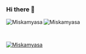 ### Hi there 👋

<p>
    <img align="left" src="https://github-readme-stats.vercel.app/api?username=Miskamyasa&show_icons=true&locale=en" alt="Miskamyasa" />
<!--     <img align="right" src="https://github-readme-streak-stats.herokuapp.com/?user=Miskamyasa&" alt="Miskamyasa" /> -->
    <img src="https://github-readme-stats.vercel.app/api/top-langs?username=Miskamyasa&show_icons=true&locale=en&layout=compact" alt="Miskamyasa" />
</p>
<p>
    <br/>
</p>
<p>
    <a href="https://github.com/ryo-ma/github-profile-trophy"><img src="https://github-profile-trophy.vercel.app/?username=Miskamyasa" alt="Miskamyasa" /></a>
</p>

<!--
**Miskamyasa/Miskamyasa** is a ✨ _special_ ✨ repository because its `README.md` (this file) appears on your GitHub profile.

Here are some ideas to get you started:

- 🔭 I’m currently working on ...
- 🌱 I’m currently learning ...
- 👯 I’m looking to collaborate on ...
- 🤔 I’m looking for help with ...
- 💬 Ask me about ...
- 📫 How to reach me: ...
- 😄 Pronouns: ...
- ⚡ Fun fact: ...
-->
